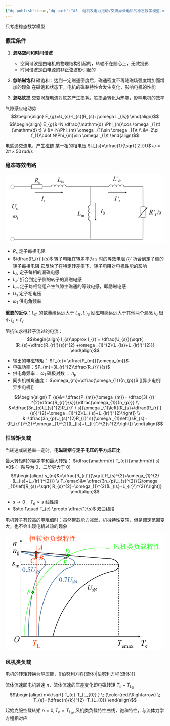 ```yaml
---
{"dg-publish":true,"dg-path":"A3- 电机及电力拖动/交流异步电机的稳态数学模型.md","permalink":"/A3- 电机及电力拖动/交流异步电机的稳态数学模型/","dgPassFrontmatter":true,"noteIcon":"","created":"2024-05-16T21:48:29.000+08:00","updated":"2025-08-28T21:53:12.869+08:00"}
---
```




只考虑稳态数学模型

### 假定条件
1. **忽略空间和时间谐波**
	- 空间谐波是由电机的物理结构引起的，转轴不在圆心上，无效投影
	- 时间谐波是由电源的非正弦波形引起的

2. **忽略磁饱和**
	磁饱和：达到一定磁通密度后，磁通密度不再随磁场强度增加而增加的现象
	在磁饱和状态下，电机的磁路特性会发生变化，影响电机的性能
	
3. **忽略铁损**
	交变涡旋电流对铁芯产生损耗，铁损会转化为热能，影响电机的效率

气隙感应电动势
$$\begin{align}
E_{g}=U_{s}-I_{s}(R_{s}+j\omega L_{ls})
\end{align}$$
$$\begin{align}
E_{g}&=N \dfrac{\mathrm{d} \Phi_{m}\cos \omega _{1}t}{\mathrm{d} t}   \\
&=-N\Phi_{m} \omega _{1}\sin \omega _{1}t \\
&=-2\pi f_{1}\cdot N\Phi_{m}\sin \omega _{1}t  
\end{align}$$

电感通交流电，产生磁链
某一相的相电压 $U_{s}=\dfrac{1}{\sqrt{ 2 }}U$
$\omega=2\pi \times50\,rad/ s$

### 稳态等效电路
![Pasted image 20240617192249.png](../img/user/Functional%20files/Photo%20Resources/Pasted%20image%2020240617192249.png)

- $R_{s}$   定子每相电阻
- $\dfrac{R_{r}'}{s}$  转子电阻在转差率为 $s$ 时的等效电阻
	$R_{r}'$ 折合到定子侧的转子每相电阻
	它反映了在特定转差率下，转子电阻对电机性能的影响
- $L_{ls}$  定子每相的漏磁电感
- $L_{lr}'$  折合到定子侧的转子的漏磁电感
- $L_{m}$   定子每相绕组产生气隙主磁通的等效电感，即励磁电感
- $U_{s}$    定子相电压
- $\omega_{1}$    供电角频率


**重要的近似**：$L_{m}$ 的数量级远远大于 $L_{ls},L'_{rs}$    励磁电感远远大于其他两个漏感
$I_{0}$ 很小   $I_{s} \approx I'_{r}$     

阻抗法求得转子流过的电流：
$$\begin{align}
I_{s}\approx I_{r}'= \dfrac{U_{s}}{\sqrt{ (R_{s}+\dfrac{R_{r}'}{s})^{2} +\omega _{1}^{2}(L_{ls}+L_{lr}')^{2}}}
\end{align}$$
- 输出的电磁转矩： $T_{e}= \dfrac{P_{m}}{\omega_{m}}$
- 电磁功率：$P_{m}=3I_{r}^{2}\dfrac{R_{r}'}{s}$  
- 供电角频率： $\omega_{1}$      磁极对数 ： $n_{p}$
- 同步机械角速度： $\omega_{m}=\dfrac{\omega_{1}}{n_{p}}$    [[异步电机\|异步电机]]


$$\begin{align}
T_{e}&= \dfrac{P_{m}}{\omega_{m}}= \dfrac{3I_{r}' ^{2}\dfrac{R_{r}'}{s}}{\dfrac{\omega_{1}}{n_{p}}} \\
&=\dfrac{3n_{p}U_{s}^{2}R_{r}' / s}{\omega _{1}\left[(R_{s}+\dfrac{R_{r}'}{s})^{2}+\omega _{1}^{2}(L_{ls}+L_{lr}')^{2}\right]} \\
&=\dfrac{3n_{p}U_{s}^{2}R_{r}'  s}{\omega _{1}\left[(sR_{s}+{R_{r}'})^{2}+\omega _{1}^{2}(L_{ls}+L_{lr}')^{2}s^{2}\right]}
\end{align}$$

### 恒转矩负载
当转速或转差率一定时，**电磁转矩与定子电压的平方成正比**

最大转矩时的静差率和最大转矩： $\dfrac{\mathrm{d} T_{e}}{\mathrm{d} s} =0$   (一阶导为 0，二阶导大于 0)
$$\begin{align}
s_{m}&=\dfrac{R_{r}'}{\sqrt{ R_{s}^{2}+\omega_{1}^{2}(L_{ls}+L_{lr}')^{2}}}  \\
T_{emax}&= \dfrac{3n_{p}U_{s}^{2}}{2\omega _{1}\left[R_{s}+\sqrt{ R_{s}^{2}+\omega_{1}^{2}(L_{ls}+L_{lr}')^{2}}\right]}
\end{align}$$

- $s\to0\quad T_{e} \propto s$   线性段
- $s\to 1\quad T_{e} \propto \dfrac{1}{s}$   双曲线段

电机转子有较高的电阻值时：虽然带载能力减弱，机械特性变软，但是调速范围变大，也不会出现电机过热的现象


![Pasted image 20240617203928.png](../img/user/Functional%20files/Photo%20Resources/Pasted%20image%2020240617203928.png)

### 风机类负载
电机的转矩转换为静压能，[[伯努利方程(流体)\|伯努利方程(流体)]]

流体流速即电机转速 $n$，流体流速的压差变化即电磁转矩 $T_{e}-T_{L_{0}}$
$$\begin{align}
n=k\sqrt{ T_{e}-T_{L_{0}} } \; {\color{red}\Rightarrow} \;
T_{e}=(\dfrac{n}{k})^{2}+T_{L_{0}}
\end{align}$$

起始克服空载转矩 $n=0,T_{e}=T_{L_{0}}$, 风机类负载特性曲线，饱和特性，与流体力学方程相对应


